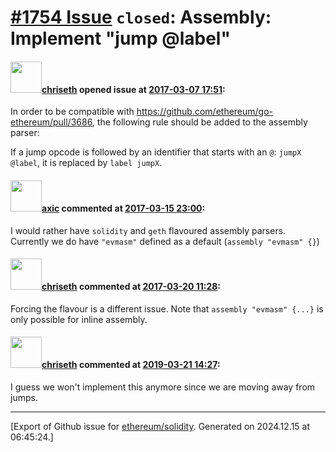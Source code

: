 # [\#1754 Issue](https://github.com/ethereum/solidity/issues/1754) `closed`: Assembly: Implement "jump @label"

#### <img src="https://avatars.githubusercontent.com/u/9073706?v=4" width="50">[chriseth](https://github.com/chriseth) opened issue at [2017-03-07 17:51](https://github.com/ethereum/solidity/issues/1754):

In order to be compatible with https://github.com/ethereum/go-ethereum/pull/3686, the following rule should be added to the assembly parser:

If a jump opcode is followed by an identifier that starts with an `@`: `jumpX @label`, it is replaced by `label jumpX`.

#### <img src="https://avatars.githubusercontent.com/u/20340?v=4" width="50">[axic](https://github.com/axic) commented at [2017-03-15 23:00](https://github.com/ethereum/solidity/issues/1754#issuecomment-286906263):

I would rather have `solidity` and `geth` flavoured assembly parsers. Currently we do have `"evmasm"` defined as a default (`assembly "evmasm" {}`)

#### <img src="https://avatars.githubusercontent.com/u/9073706?v=4" width="50">[chriseth](https://github.com/chriseth) commented at [2017-03-20 11:28](https://github.com/ethereum/solidity/issues/1754#issuecomment-287734166):

Forcing the flavour is a different issue. Note that `assembly "evmasm" {...}` is only possible for inline assembly.

#### <img src="https://avatars.githubusercontent.com/u/9073706?v=4" width="50">[chriseth](https://github.com/chriseth) commented at [2019-03-21 14:27](https://github.com/ethereum/solidity/issues/1754#issuecomment-475251075):

I guess we won't implement this anymore since we are moving away from jumps.


-------------------------------------------------------------------------------



[Export of Github issue for [ethereum/solidity](https://github.com/ethereum/solidity). Generated on 2024.12.15 at 06:45:24.]
